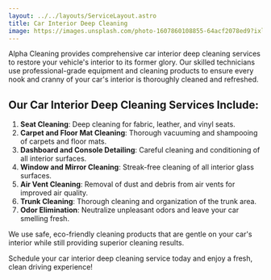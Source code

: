 ```yaml
---
layout: ../../layouts/ServiceLayout.astro
title: Car Interior Deep Cleaning
image: https://images.unsplash.com/photo-1607860108855-64acf2078ed9?ixlib=rb-4.0.3&ixid=M3wxMjA3fDB8MHxwaG90by1wYWdlfHx8fGVufDB8fHx8fA%3D%3D&auto=format&fit=crop&w=2071&q=80
---
```


Alpha Cleaning provides comprehensive car interior deep cleaning services to restore your vehicle's interior to its former glory. Our skilled technicians use professional-grade equipment and cleaning products to ensure every nook and cranny of your car's interior is thoroughly cleaned and refreshed.

## Our Car Interior Deep Cleaning Services Include:

1. **Seat Cleaning**: Deep cleaning for fabric, leather, and vinyl seats.
2. **Carpet and Floor Mat Cleaning**: Thorough vacuuming and shampooing of carpets and floor mats.
3. **Dashboard and Console Detailing**: Careful cleaning and conditioning of all interior surfaces.
4. **Window and Mirror Cleaning**: Streak-free cleaning of all interior glass surfaces.
5. **Air Vent Cleaning**: Removal of dust and debris from air vents for improved air quality.
6. **Trunk Cleaning**: Thorough cleaning and organization of the trunk area.
7. **Odor Elimination**: Neutralize unpleasant odors and leave your car smelling fresh.

We use safe, eco-friendly cleaning products that are gentle on your car's interior while still providing superior cleaning results.

Schedule your car interior deep cleaning service today and enjoy a fresh, clean driving experience!